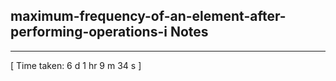 <h2>maximum-frequency-of-an-element-after-performing-operations-i Notes</h2><hr>[ Time taken: 6 d 1 hr 9 m 34 s ]
